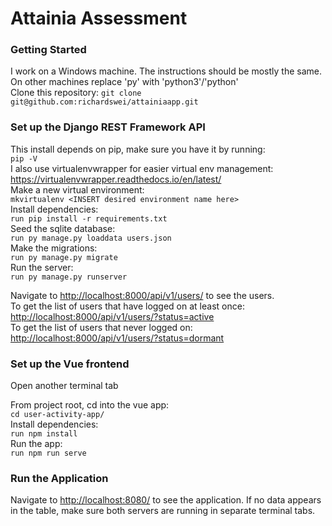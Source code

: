 # Attainia Assessment
### Getting Started
I work on a Windows machine. The instructions should be mostly the same. On other machines replace 'py' with 'python3'/'python'  
Clone this repository: 
```git clone git@github.com:richardswei/attainiaapp.git```

### Set up the Django REST Framework API
This install depends on pip, make sure you have it by running:  
  ```pip -V```  
I also use virtualenvwrapper for easier virtual env management: <https://virtualenvwrapper.readthedocs.io/en/latest/>   
Make a new virtual environment:  
  ```mkvirtualenv <INSERT desired environment name here>```  
Install dependencies:  
  ```run pip install -r requirements.txt```  
Seed the sqlite database:  
  ```run py manage.py loaddata users.json```  
Make the migrations:  
  ```run py manage.py migrate```  
Run the server:  
  ```run py manage.py runserver```  

Navigate to <http://localhost:8000/api/v1/users/> to see the users.  
To get the list of users that have logged on at least once:  
<http://localhost:8000/api/v1/users/?status=active>  
To get the list of users that never logged on:  
<http://localhost:8000/api/v1/users/?status=dormant>

### Set up the Vue frontend
Open another terminal tab

From project root, cd into the vue app:  
  ```cd user-activity-app/```  
Install dependencies:  
  ```run npm install```  
Run the app:  
  ```run npm run serve``` 

### Run the Application
Navigate to <http://localhost:8080/> to see the application.
If no data appears in the table, make sure both servers are running in separate terminal tabs.

